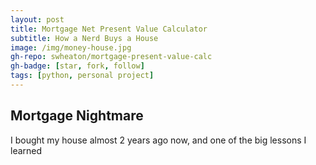 ```yaml
---
layout: post
title: Mortgage Net Present Value Calculator
subtitle: How a Nerd Buys a House
image: /img/money-house.jpg
gh-repo: swheaton/mortgage-present-value-calc
gh-badge: [star, fork, follow]
tags: [python, personal project]
---
```

## Mortgage Nightmare
I bought my house almost 2 years ago now, and one of the big lessons I learned
